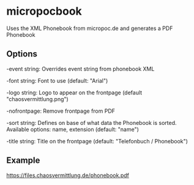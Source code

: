 # micropocbook
Uses the XML Phonebook from micropoc.de and generates a PDF Phonebook

## Options
-event string:
Overrides event string from phonebook XML
  
-font string:
Font to use (default: "Arial")
  
-logo string:
Logo to appear on the frontpage (default "chaosvermittlung.png")

-nofrontpage:
Remove frontpage from PDF

-sort string:
Defines on base of what data the Phonebook is sorted. Available options: name, extension (default: "name")

-title string:
Title on the frontpage (default: "Telefonbuch / Phonebook")


## Example 
https://files.chaosvermittlung.de/phonebook.pdf
